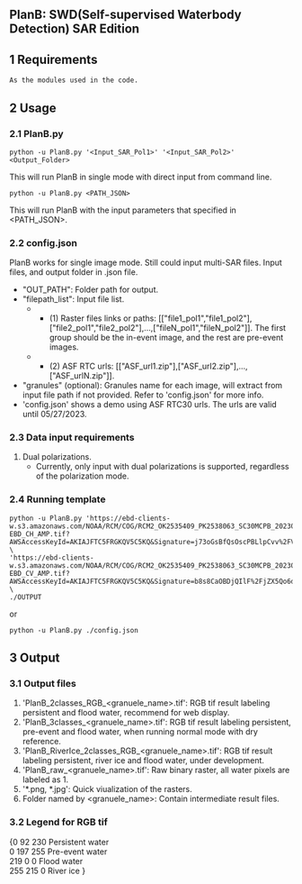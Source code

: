## PlanB: SWD(Self-supervised Waterbody Detection) SAR Edition

## 1 Requirements
```
As the modules used in the code.
```

## 2 Usage
### 2.1 PlanB.py
```
python -u PlanB.py '<Input_SAR_Pol1>' '<Input_SAR_Pol2>' <Output_Folder>
```
This will run PlanB in single mode with direct input from command line.
```
python -u PlanB.py <PATH_JSON>
```
This will run PlanB with the input parameters that specified in <PATH_JSON>.

### 2.2 config.json
PlanB works for single image mode. Still could input multi-SAR files. Input files, and output folder in .json file.
* "OUT_PATH": Folder path for output.
* "filepath_list": Input file list.
  * * (1) Raster files links or paths: [["file1_pol1","file1_pol2"],["file2_pol1","file2_pol2"],...,["fileN_pol1","fileN_pol2"]]. The first group should be the in-event image, and the rest are pre-event images.
  * * (2) ASF RTC urls: [["ASF_url1.zip"],["ASF_url2.zip"],...,["ASF_urlN.zip"]].
* "granules" (optional): Granules name for each image, will extract from input file path if not provided. Refer to 'config.json' for more info.
* 'config.json' shows a demo using ASF RTC30 urls. The urls are valid until 05/27/2023.

### 2.3 Data input requirements
1. Dual polarizations.
   * Currently, only input with dual polarizations is supported, regardless of the polarization mode.

### 2.4 Running template
```
python -u PlanB.py 'https://ebd-clients-w.s3.amazonaws.com/NOAA/RCM/COG/RCM2_OK2535409_PK2538063_SC30MCPB_20230503_124750UTC-EBD_CH_AMP.tif?AWSAccessKeyId=AKIAJFTC5FRGKQV5C5KQ&Signature=j73oGsBfQsOscPBLlpCvv%2FVk6W0%3D&Expires=1769538603' \
'https://ebd-clients-w.s3.amazonaws.com/NOAA/RCM/COG/RCM2_OK2535409_PK2538063_SC30MCPB_20230503_124750UTC-EBD_CV_AMP.tif?AWSAccessKeyId=AKIAJFTC5FRGKQV5C5KQ&Signature=b8s8CaOBDjQIlF%2FjZX5Qo6dLhc0%3D&Expires=1769538603' \
./OUTPUT
```
or
```
python -u PlanB.py ./config.json
```

## 3 Output
### 3.1 Output files
1. 'PlanB_2classes_RGB_<granuele_name>.tif': RGB tif result labeling persistent and flood water, recommend for web display.
2. 'PlanB_3classes_<granuele_name>.tif': RGB tif result labeling persistent, pre-event and flood water, when running normal mode with dry reference.
3. 'PlanB_RiverIce_2classes_RGB_<granuele_name>.tif': RGB tif result labeling persistent, river ice and flood water, under development.
4. 'PlanB_raw_<granuele_name>.tif': Raw binary raster, all water pixels are labeled as 1.
5. '*.png, *.jpg': Quick viualization of the rasters.
6. Folder named by <granuele_name>: Contain intermediate result files.

### 3.2 Legend for RGB tif
{0 92 230 Persistent water<br>
0 197 255 Pre-event water<br>
219 0 0 Flood water<br>
255 215 0 River ice
}